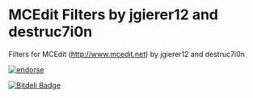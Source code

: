 # MCEdit Filters by jgierer12 and destruc7i0n

Filters for MCEdit (http://www.mcedit.net) by jgierer12 and destruc7i0n

[![endorse](https://api.coderwall.com/jgierer12/endorsecount.png)](https://coderwall.com/jgierer12)


[![Bitdeli Badge](https://d2weczhvl823v0.cloudfront.net/jgierer12/mcedit-filters/trend.png)](https://bitdeli.com/free "Bitdeli Badge")

